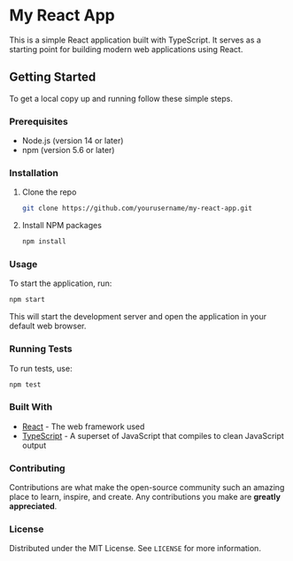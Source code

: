 # My React App

This is a simple React application built with TypeScript. It serves as a starting point for building modern web applications using React.

## Getting Started

To get a local copy up and running follow these simple steps.

### Prerequisites

- Node.js (version 14 or later)
- npm (version 5.6 or later)

### Installation

1. Clone the repo
   ```bash
   git clone https://github.com/yourusername/my-react-app.git
   ```
2. Install NPM packages
   ```bash
   npm install
   ```

### Usage

To start the application, run:

```bash
npm start
```

This will start the development server and open the application in your default web browser.

### Running Tests

To run tests, use:

```bash
npm test
```

### Built With

- [React](https://reactjs.org/) - The web framework used
- [TypeScript](https://www.typescriptlang.org/) - A superset of JavaScript that compiles to clean JavaScript output

### Contributing

Contributions are what make the open-source community such an amazing place to learn, inspire, and create. Any contributions you make are **greatly appreciated**.

### License

Distributed under the MIT License. See `LICENSE` for more information.